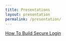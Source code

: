```yaml
---
title: Presentations
layout: presentation
permalink: /presentation/
---
```


<a href="https://ayberk.ninja/presentation/how-to-build-secure-login-mehmet-ayberk-annadinc.pdf" target="_blank">How To Build Secure Login</a>
